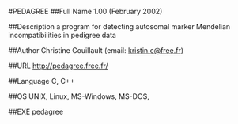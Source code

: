 #PEDAGREE
##Full Name
1.00 (February 2002)

##Description
a program for detecting autosomal marker Mendelian incompatibilities in pedigree data

##Author
Christine Couillault (email: kristin.c@free.fr)

##URL
http://pedagree.free.fr/

##Language
C, C++

##OS
UNIX, Linux, MS-Windows, MS-DOS,

##EXE
pedagree

